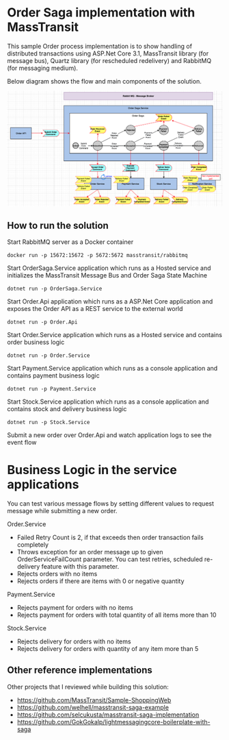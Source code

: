 
# Order Saga implementation with MassTransit

This sample Order process implementation is to show handling of distributed transactions using ASP.Net Core 3.1, MassTransit library (for message bus), Quartz library (for rescheduled redelivery) and RabbitMQ (for messaging medium).

Below diagram shows the flow and main components of the solution.

![Image](docs/OrderSaga.png)

## How to run the solution

Start RabbitMQ server as a Docker container

```
docker run -p 15672:15672 -p 5672:5672 masstransit/rabbitmq
```

Start OrderSaga.Service application which runs as a Hosted service and initializes the MassTransit Message Bus and Order Saga State Machine 

```
dotnet run -p OrderSaga.Service
```

Start Order.Api application which runs as a ASP.Net Core application and exposes the Order API as a REST service to the external world

```
dotnet run -p Order.Api
```

Start Order.Service application which runs as a Hosted service and contains order business logic

```
dotnet run -p Order.Service
```

Start Payment.Service application which runs as a console application and contains payment business logic

```
dotnet run -p Payment.Service
```

Start Stock.Service application which runs as a console application and contains stock and delivery business logic

```
dotnet run -p Stock.Service
``` 

Submit a new order over Order.Api and watch application logs to see the event flow

# Business Logic in the service applications

You can test various message flows by setting different values to request message while submitting a new order.

Order.Service
- Failed Retry Count is 2, if that exceeds then order transaction fails completely
- Throws exception for an order message up to given OrderServiceFailCount parameter. You can test retries, scheduled re-delivery feature with this parameter.
- Rejects orders with no items
- Rejects orders if there are items with 0 or negative quantity

Payment.Service
- Rejects payment for orders with no items
- Rejects payment for orders with total quantity of all items more than 10 

Stock.Service
- Rejects delivery for orders with no items
- Rejects delivery for orders with quantity of any item more than 5 


## Other reference implementations
Other projects that I reviewed while building this solution:
- https://github.com/MassTransit/Sample-ShoppingWeb
- https://github.com/welhell/masstransit-saga-example
- https://github.com/selcukusta/masstransit-saga-implementation
- https://github.com/GokGokalp/lightmessagingcore-boilerplate-with-saga